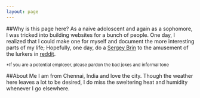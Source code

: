 ```yaml
---
layout: page
--- 
```

##Why is this page here?
As a naive adoloscent and again as a sophomore, I was tricked into building websites for a bunch of people. One day, I realized that I could make one for myself and document the more interesting parts of my life; Hopefully, one day, do a [Sergey Brin](http://infolab.stanford.edu/~sergey/) to the amusement of the lurkers in [reddit](http://www.reddit.com).

<small>*If you are a potential employer, please pardon the bad jokes and informal tone</small>

##About Me
I am from Chennai, India and love the city. Though the weather here leaves a lot to be desired, I do miss the sweltering heat and humidity whenever I go elsewhere.  
